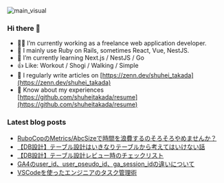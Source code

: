 ![main_visual](https://github.com/shuheitakada/shuheitakada/assets/50521935/42899799-91da-4c46-b47a-7939052e79e6)

### Hi there 👋

- 👨‍💻 I’m currently working as a freelance web application developer.
- 🍓 I mainly use Ruby on Rails, sometimes React, Vue, NestJS.
- 🌱 I’m currently learning Next.js / NestJS / Go
- 👍 Like: Workout / Shogi / Walking / Simple
- 📝 I regularly write articles on [https://zenn.dev/shuhei_takada](https://zenn.dev/shuhei_takada)
- 📄 Know about my experiences [https://github.com/shuheitakada/resume](https://github.com/shuheitakada/resume)

### Latest blog posts
<!-- BLOG-POST-LIST:START -->
- [RuboCopのMetrics/AbcSizeで時間を浪費するのそろそろやめませんか？](https://zenn.dev/shuhei_takada/articles/2a516d08aa035b)
- [【DB設計】テーブル設計はいきなりテーブルから考えてはいけない話](https://zenn.dev/shuhei_takada/articles/ca1e694e3276a2)
- [【DB設計】テーブル設計レビュー時のチェックリスト](https://zenn.dev/shuhei_takada/articles/ab8bc796fbb305)
- [GA4のuser_id、user_pseudo_id、ga_session_idの違いについて](https://zenn.dev/shuhei_takada/articles/b30d5176aef01e)
- [VSCodeを使ったエンジニアのタスク管理術](https://zenn.dev/shuhei_takada/articles/7243bae7b1f9d3)
<!-- BLOG-POST-LIST:END -->
